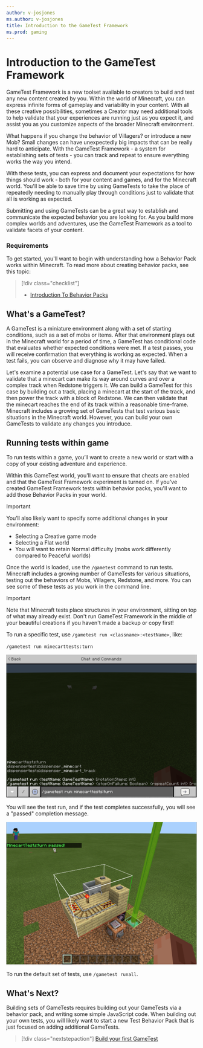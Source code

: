 ```yaml
---
author: v-josjones
ms.author: v-josjones
title: Introduction to the GameTest Framework
ms.prod: gaming
---
```


# Introduction to the GameTest Framework

GameTest Framework is a new toolset available to creators to build and test any new content created by you.  Within the world of Minecraft, you can express infinite forms of gameplay and variability in your content. With all these creative possibilities, sometimes a Creator may need additional tools to help validate that your experiences are running just as you expect it, and assist you as you customize aspects of the broader Minecraft environment.

What happens if you change the behavior of Villagers? or introduce a new Mob? Small changes can have unexpectedly big impacts that can be really hard to anticipate. With the GameTest Framework - a system for establishing sets of tests - you can track and repeat to ensure everything works the way you intend.  

With these tests, you can express and document your expectations for how things should work - both for your content and games, and for the Minecraft world. You'll be able to save time by using GameTests to take the place of repeatedly needing to manually play through conditions just to validate that all is working as expected.

Submitting and using GameTests can be a great way to establish and communicate the expected behavior you are looking for. As you build more complex worlds and adventures, use the GameTest Framework as a tool to validate facets of your content.

### Requirements

To get started, you'll want to begin with understanding how a Behavior Pack works within Minecraft.  To read more about creating behavior packs, see this topic:

> [!div class="checklist"]
> - [Introduction To Behavior Packs](https://review.docs.microsoft.com/en-us/minecraft/creator/testdocs/behaviorpack?branch=main) 

## What's a GameTest?

A GameTest is a miniature environment along with a set of starting conditions, such as a set of mobs or items.  After that environment plays out in the Minecraft world for a period of time, a GameTest has conditional code that evaluates whether expected conditions were met. If a test passes, you will receive confirmation that  everything is working as expected.  When a test fails, you can observe and diagnose why it may have failed.

Let's examine a potential use case for a GameTest. Let's say that we want to validate that a minecart can make its way around curves and over a complex track when Redstone triggers it. We can build a GameTest for this case by building out a track, placing a minecart at the start of the track, and then power the track with a block of Redstone.  We can then validate that the minecart reaches the end of its track within a reasonable time-frame. Minecraft includes a growing set of GameTests that test various basic situations in the Minecraft world. However, you can build your own GameTests to validate any changes you introduce.

## Running tests within game

To run tests within a game, you’ll want to create a new world or start with a copy of your existing adventure and experience.  

Within this GameTest world, you'll want to ensure that cheats are enabled and that the GameTest Framework experiment is turned on.  If you've created GameTest Framework tests within behavior packs, you'll want to add those Behavior Packs in your world.

>[!IMPORTANT]
>You’ll also likely want to specify some additional changes in your environment:
> - Selecting a Creative game mode
> - Selecting a Flat world
> - You will want to retain Normal difficulty (mobs work differently compared to Peaceful worlds)

Once the world is loaded, use the `/gametest` command to run tests. Minecraft includes a growing number of GameTests for various situations, testing out the behaviors of Mobs, Villagers, Redstone, and more.  You can see some of these tests as you work in the command line.

>[!IMPORTANT]
>Note that Minecraft tests place structures in your environment, sitting on top of what may already exist.  Don't run GameTest Framework in the middle of your beautiful creations if you haven't made a backup or copy first!

To run a specific test, use `/gametest run <classname>:<testName>`, like:

`/gametest run minecarttests:turn`

![Image of a command being run in Minecraft's command tool](Media/GameTestGettingStarted/runcommand.png)

You will see the test run, and if the test completes successfully, you will see a "passed" completion message.

![Image of a command successfully passing.](Media/GameTestGettingStarted/runcommandpassed.png)


To run the default set of tests, use `/gametest runall`.

## What's Next?

Building sets of GameTests requires building out your GameTests via a behavior pack, and writing some simple JavaScript code.  When building out your own tests, you will likely want to start a new Test Behavior Pack that is just focused on adding additional GameTests.

> [!div class="nextstepaction"]
>[Build your first GameTest](GameTestBuildYourFirstGameTest.md)
